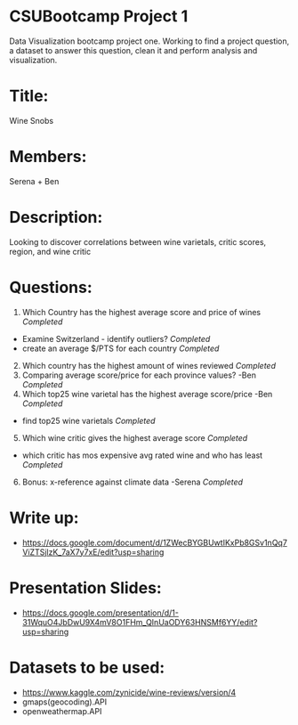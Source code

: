 # CSUBootcamp Project 1
Data Visualization bootcamp project one. Working to find a project question, a dataset to answer this question, clean it and perform analysis and visualization.

# Title: 
Wine Snobs
# Members: 
Serena + Ben
# Description: 
Looking to discover correlations between wine varietals, critic scores, region, and wine critic

# Questions:
1. Which Country has the highest average score and price of wines *Completed*
- Examine Switzerland - identify outliers? *Completed*
- create an average $/PTS for each country *Completed*
2. Which country has the highest amount of wines reviewed *Completed*
3. Comparing average score/price for each province values? -Ben *Completed*
4. Which top25 wine varietal has the highest average score/price -Ben *Completed*
- find top25 wine varietals *Completed*
5. Which wine critic gives the highest average score  *Completed*
- which critic has mos expensive avg rated wine and who has least *Completed*
6. Bonus: x-reference against climate data -Serena *Completed*


# Write up:
- https://docs.google.com/document/d/1ZWecBYGBUwtIKxPb8GSv1nQq7ViZTSjlzK_7aX7y7xE/edit?usp=sharing

# Presentation Slides:
- https://docs.google.com/presentation/d/1-31WquO4JbDwU9X4mV8O1FHm_QInUaODY63HNSMf6YY/edit?usp=sharing

# Datasets to be used: 
- https://www.kaggle.com/zynicide/wine-reviews/version/4
- gmaps(geocoding).API
- openweathermap.API


